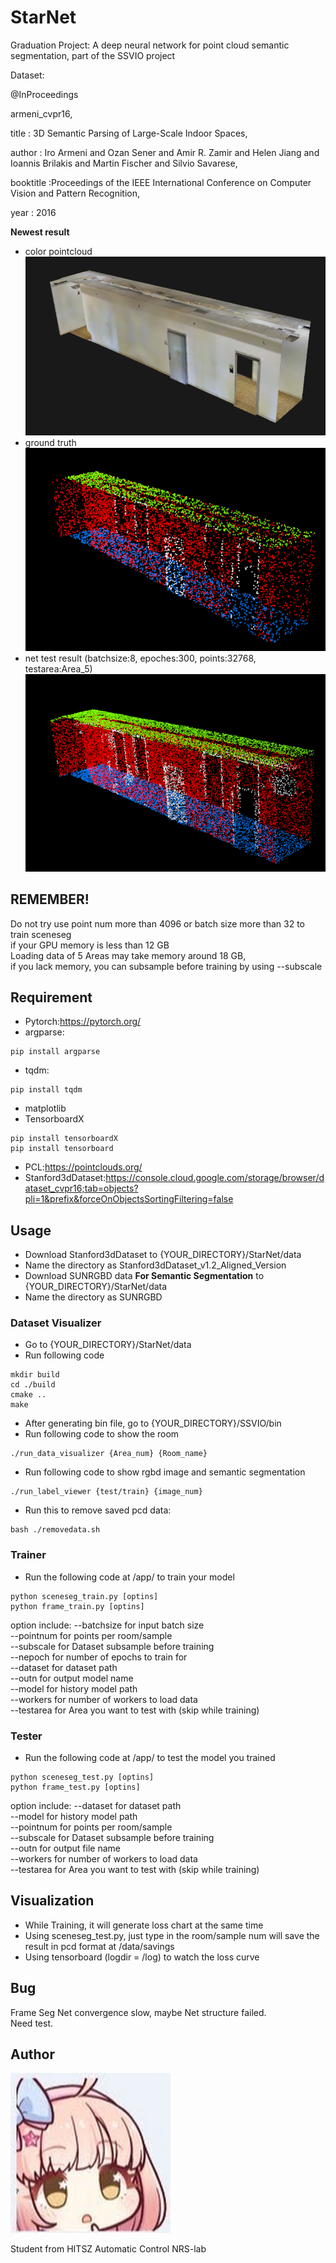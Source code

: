 # StarNet
Graduation Project: A deep neural network for point cloud semantic segmentation, part of the SSVIO project

Dataset:

@InProceedings

armeni_cvpr16,

title     : 3D Semantic Parsing of Large-Scale Indoor Spaces,

author    : Iro Armeni and Ozan Sener and Amir R. Zamir and Helen Jiang and Ioannis Brilakis and Martin Fischer and Silvio Savarese,

booktitle :Proceedings of the IEEE International Conference on Computer Vision and Pattern Recognition,

year      : 2016

**Newest result**

* color pointcloud  
![color.png](https://github.com/StarRealMan/StarNet/blob/main/images/color.png?raw=true)
* ground truth  
![gt.png](https://github.com/StarRealMan/StarNet/blob/main/images/gt.png?raw=true)
* net test result (batchsize:8, epoches:300, points:32768, testarea:Area_5)  
![test.png](https://github.com/StarRealMan/StarNet/blob/main/images/test.png?raw=true)

## REMEMBER!
Do not try use point num more than 4096 or batch size more than 32 to train sceneseg  
if your GPU memory is less than 12 GB  
Loading data of 5 Areas may take memory around 18 GB,  
if you lack memory, you can subsample before training by using --subscale

## Requirement
* Pytorch:<https://pytorch.org/>
* argparse:
```
pip install argparse
```
* tqdm:
```
pip install tqdm
```
* matplotlib
* TensorboardX
```
pip install tensorboardX
pip install tensorboard
```
* PCL:<https://pointclouds.org/>
* Stanford3dDataset:<https://console.cloud.google.com/storage/browser/dataset_cvpr16;tab=objects?pli=1&prefix&forceOnObjectsSortingFiltering=false>

## Usage

* Download Stanford3dDataset to {YOUR_DIRECTORY}/StarNet/data
* Name the directory as Stanford3dDataset_v1.2_Aligned_Version
* Download SUNRGBD data **For Semantic Segmentation** to {YOUR_DIRECTORY}/StarNet/data
* Name the directory as SUNRGBD

### Dataset Visualizer
* Go to {YOUR_DIRECTORY}/StarNet/data
* Run following code
```
mkdir build
cd ./build
cmake ..
make
```
* After generating bin file, go to {YOUR_DIRECTORY}/SSVIO/bin
* Run following code to show the room
```
./run_data_visualizer {Area_num} {Room_name}
```
* Run following code to show rgbd image and semantic segmentation
```
./run_label_viewer {test/train} {image_num}
```
* Run this to remove saved pcd data:
```
bash ./removedata.sh
```

### Trainer
* Run the following code at /app/ to train your model
```
python sceneseg_train.py [optins]
python frame_train.py [optins]
```
option include:
--batchsize for input batch size  
--pointnum for points per room/sample  
--subscale for Dataset subsample before training  
--nepoch for number of epochs to train for  
--dataset for dataset path  
--outn for output model name  
--model for history model path  
--workers for number of workers to load data  
--testarea for Area you want to test with (skip while training)

### Tester
* Run the following code at /app/ to test the model you trained
```
python sceneseg_test.py [optins]
python frame_test.py [optins]
```
option include:
--dataset for dataset path  
--model for history model path  
--pointnum for points per room/sample  
--subscale for Dataset subsample before training  
--outn for output file name  
--workers for number of workers to load data  
--testarea for Area you want to test with (skip while training)

## Visualization
* While Training, it will generate loss chart at the same time
* Using sceneseg_test.py, just type in the room/sample num will save the result in pcd format at /data/savings
* Using tensorboard (logdir = /log) to watch the loss curve

## Bug
Frame Seg Net convergence slow, maybe Net structure failed.  
Need test.

## Author

![avatar.png](https://github.com/StarRealMan/StarNet/blob/main/images/avatar.png?raw=true)

Student from HITSZ Automatic Control NRS-lab